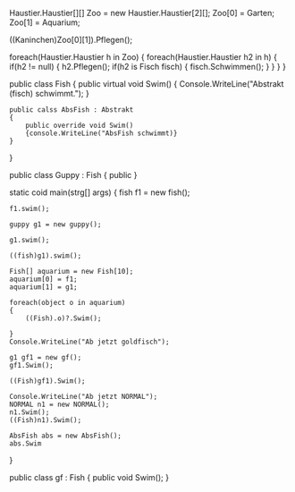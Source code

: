 Haustier.Haustier[][] Zoo = new Haustier.Haustier[2][];
Zoo[0] = Garten;
Zoo[1] = Aquarium;

((Kaninchen)Zoo[0][1]).Pflegen();

foreach(Haustier.Haustier h in Zoo)
{
    foreach(Haustier.Haustier h2 in h)
    {
        if(h2 != null)
        {
            h2.Pflegen();
            if(h2 is Fisch fisch)
            {
                fisch.Schwimmen();
            }
        }
    }
}


public class Fish
{
    public virtual void Swim()
    {
        Console.WriteLine("Abstrakt (fisch) schwimmt.");
    }

    public calss AbsFish : Abstrakt
    {
        public override void Swim()
        {console.WriteLine("AbsFish schwimmt)}
    }
}

public class Guppy : Fish
{
    public 
}

static coid main(strg[] args)
{
    fish f1 = new fish();

    f1.swim();

    guppy g1 = new guppy();

    g1.swim();

    ((fish)g1).swim();

    Fish[] aquarium = new Fish[10];
    aquarium[0] = f1;
    aquarium[1] = g1;

    foreach(object o in aquarium)
    {
        ((Fish).o)?.Swim();
        
    }
    Console.WriteLine("Ab jetzt goldfisch");

    g1 gf1 = new gf();
    gf1.Swim();

    ((Fish)gf1).Swim();

    Console.WriteLine("Ab jetzt NORMAL");
    NORMAL n1 = new NORMAL();
    n1.Swim();
    ((Fish)n1).Swim();

    AbsFish abs = new AbsFish();
    abs.Swim
}

public class gf : Fish
{
    public void Swim();
}
